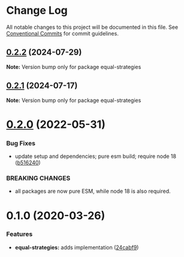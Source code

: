 # Change Log

All notable changes to this project will be documented in this file.
See [Conventional Commits](https://conventionalcommits.org) for commit guidelines.

## [0.2.2](https://github.com/rafamel/utils/compare/equal-strategies@0.2.1...equal-strategies@0.2.2) (2024-07-29)

**Note:** Version bump only for package equal-strategies

## [0.2.1](https://github.com/rafamel/utils/compare/equal-strategies@0.2.0...equal-strategies@0.2.1) (2024-07-17)

**Note:** Version bump only for package equal-strategies

# [0.2.0](https://github.com/rafamel/utils/compare/equal-strategies@0.1.0...equal-strategies@0.2.0) (2022-05-31)

### Bug Fixes

* update setup and dependencies; pure esm build; require node 18 ([b516240](https://github.com/rafamel/utils/commit/b5162408aa497ab5129eae08b2a708259d5b32c1))

### BREAKING CHANGES

* all packages are now pure ESM, while node 18 is also required.

# 0.1.0 (2020-03-26)

### Features

* **equal-strategies:** adds implementation ([24cabf9](https://github.com/rafamel/utils/commit/24cabf9cfaf50da106ce9b307043d54bee8acb0c))
